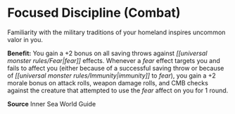 ﻿---
cssclass: [feats]

---
# Focused Discipline (Combat)

Familiarity with the military traditions of your homeland inspires uncommon valor in you.

**Benefit:** You gain a +2 bonus on all saving throws against _[[universal monster rules/Fear|fear]]_ effects. Whenever a _fear_ effect targets you and fails to affect you (either because of a successful saving throw or because of _[[universal monster rules/Immunity|immunity]]_ to _fear_), you gain a +2 morale bonus on attack rolls, weapon damage rolls, and CMB checks against the creature that attempted to use the _fear_ affect on you for 1 round.

**Source** Inner Sea World Guide